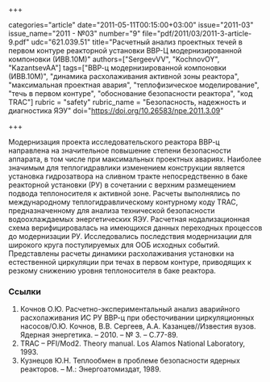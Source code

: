 +++

categories="article"
date="2011-05-11T00:15:00+03:00"
issue="2011-03"
issue_name="2011 - №03"
number="9"
file="pdf/2011/03/2011-3-article-9.pdf"
udc="621.039.51"
title="Расчетный анализ проектных течей в первом контуре реакторной установки ВВР-Ц модернизированной компоновки (ИВВ.10М)"
authors=["SergeevVV", "KochnovOY", "KazantsevAA"]
tags=["ВВР-ц модернизированной компоновки (ИВВ.10М)", "динамика расхолаживания активной зоны реактора", "максимальная проектная авария", "теплофизическое моделирование", "течь в первом контуре", "обоснование безопасности реактора", "код TRAC"]
rubric = "safety"
rubric_name = "Безопасность, надежность и диагностика ЯЭУ"
doi="https://doi.org/10.26583/npe.2011.3.09"

+++

Модернизация проекта исследовательского реактора ВВР-ц направлена на значительное повышение степени безопасности аппарата, в том числе при максимальных проектных авариях. Наиболее значимым для теплогидравлики изменением конструкции является установка гидрозатвора на сливном тракте непосредственно в баке реакторной установки (РУ) в сочетании с верхним размещением подвода теплоносителя к активной зоне. Расчеты выполнялись по международному теплогидравлическому контурному коду TRAC, предназначенному для анализа технической безопасности водоохлаждаемых энергетических ЯЭУ. Расчетная нодализационная схема верифицировалась на имеющихся данных переходных процессов до модернизации РУ. Исследовались последствия модернизации для широкого круга постулируемых для ООБ исходных событий. Представлены расчеты динамики расхолаживания установки на естественной циркуляции при течах в первом контуре, приводящих к резкому снижению уровня теплоносителя в баке реактора.

### Ссылки

1. Кочнов О.Ю. Расчетно-экспериментальный анализ аварийного расхолаживания ИС РУ ВВР-ц при обесточивании циркуляционных насосов/О.Ю. Кочнов, В.В. Сергеев, А.А. Казанцев//Известия вузов. Ядерная энергетика. – 2010. – № 3. – С.77-89.
2. TRAC – PFI/Mod2. Theory manual. Los Alamos National Laboratory, 1993.
3. Кузнецов Ю.Н. Теплообмен в проблеме безопасности ядерных реакторов. – М.: Энергоатомиздат, 1989.
